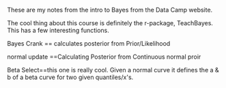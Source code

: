 

These are my notes from the intro to Bayes from the Data Camp website. 

The cool thing about this course is definitely the r-package, TeachBayes. This has a few interesting functions. 

Bayes Crank == calculates posterior from Prior/Likelihood

normal update ==Calculating Posterior from Continuous normal proir

Beta Select==this one is really cool. Given a normal curve it defines the a & b of a beta curve for two given quantiles/x's. 